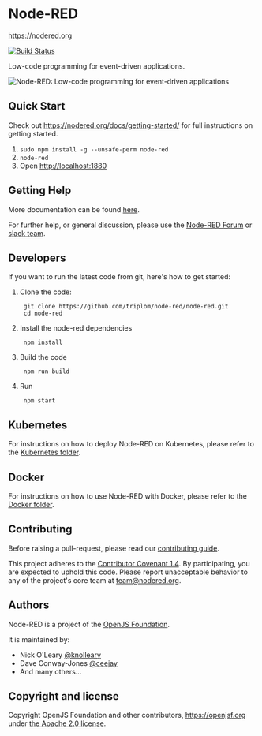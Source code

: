 # Node-RED

<https://nodered.org>

[![Build Status](https://github.com/node-red/node-red/actions/workflows/tests.yml/badge.svg?branch=master)](https://github.com/node-red/node-red/actions?query=branch%3Amaster)

Low-code programming for event-driven applications.

![Node-RED: Low-code programming for event-driven applications](https://nodered.org/images/node-red-screenshot.png)

## Quick Start

Check out <https://nodered.org/docs/getting-started/> for full instructions on getting
started.

1. `sudo npm install -g --unsafe-perm node-red`
2. `node-red`
3. Open <http://localhost:1880>

## Getting Help

More documentation can be found [here](https://nodered.org/docs).

For further help, or general discussion, please use the [Node-RED Forum](https://discourse.nodered.org) or [slack team](https://nodered.org/slack).

## Developers

If you want to run the latest code from git, here's how to get started:

1. Clone the code:

        git clone https://github.com/triplom/node-red/node-red.git
        cd node-red

2. Install the node-red dependencies

        npm install

3. Build the code

        npm run build

4. Run

        npm start

## Kubernetes

For instructions on how to deploy Node-RED on Kubernetes, please refer to the [Kubernetes folder](k8s/README.md).

## Docker

For instructions on how to use Node-RED with Docker, please refer to the [Docker folder](docker/README.md).

## Contributing

Before raising a pull-request, please read our
[contributing guide](https://github.com/node-red/node-red/blob/master/CONTRIBUTING.md).

This project adheres to the [Contributor Covenant 1.4](http://contributor-covenant.org/version/1/4/).
 By participating, you are expected to uphold this code. Please report unacceptable
 behavior to any of the project's core team at <team@nodered.org>.

## Authors

Node-RED is a project of the [OpenJS Foundation](http://openjsf.org).

It is maintained by:

* Nick O'Leary [@knolleary](http://twitter.com/knolleary)
* Dave Conway-Jones [@ceejay](http://twitter.com/ceejay)
* And many others...

## Copyright and license

Copyright OpenJS Foundation and other contributors, <https://openjsf.org> under [the Apache 2.0 license](LICENSE).
